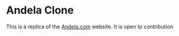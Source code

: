 # Andela Clone

This is a replica of the [Andela.com](https://andela.com) website.
It is open to contribution
